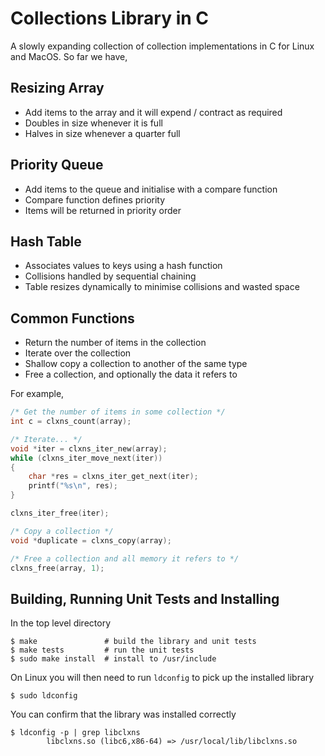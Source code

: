 # Collections Library in C

A slowly expanding collection of collection implementations in C for Linux and MacOS. So far we have,

## Resizing Array
* Add items to the array and it will expend / contract as required
* Doubles in size whenever it is full
* Halves in size whenever a quarter full

## Priority Queue
* Add items to the queue and initialise with a compare function
* Compare function defines priority
* Items will be returned in priority order

## Hash Table
* Associates values to keys using a hash function
* Collisions handled by sequential chaining
* Table resizes dynamically to minimise collisions and wasted space

## Common Functions
* Return the number of items in the collection
* Iterate over the collection
* Shallow copy a collection to another of the same type
* Free a collection, and optionally the data it refers to

For example,

```c
/* Get the number of items in some collection */
int c = clxns_count(array);

/* Iterate... */
void *iter = clxns_iter_new(array);
while (clxns_iter_move_next(iter))
{
    char *res = clxns_iter_get_next(iter);
    printf("%s\n", res);
}

clxns_iter_free(iter);

/* Copy a collection */
void *duplicate = clxns_copy(array);

/* Free a collection and all memory it refers to */
clxns_free(array, 1);
```

## Building, Running Unit Tests and Installing
In the top level directory
```
$ make               # build the library and unit tests
$ make tests         # run the unit tests
$ sudo make install  # install to /usr/include
```
On Linux you will then need to run `ldconfig` to pick up the installed library
```
$ sudo ldconfig
```
You can confirm that the library was installed correctly
```
$ ldconfig -p | grep libclxns
        libclxns.so (libc6,x86-64) => /usr/local/lib/libclxns.so
```
